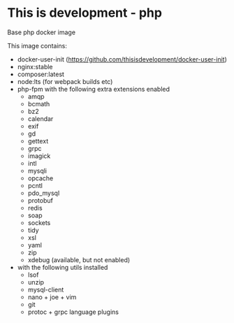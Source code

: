 # This is development - php

Base php docker image 

This image contains:
- docker-user-init (https://github.com/thisisdevelopment/docker-user-init) 
- nginx:stable
- composer:latest
- node:lts (for webpack builds etc)
- php-fpm with the following extra extensions enabled
  - amqp 
  - bcmath
  - bz2 
  - calendar
  - exif
  - gd
  - gettext
  - grpc
  - imagick
  - intl 
  - mysqli
  - opcache
  - pcntl
  - pdo_mysql
  - protobuf
  - redis
  - soap
  - sockets
  - tidy
  - xsl
  - yaml
  - zip
  - xdebug (available, but not enabled)
- with the following utils installed
  - lsof
  - unzip
  - mysql-client
  - nano + joe + vim 
  - git
  - protoc + grpc language plugins
  
